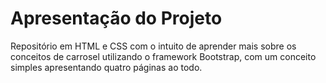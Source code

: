 # Apresentação do Projeto

Repositório em HTML e CSS com o intuito de aprender mais sobre os conceitos de carrosel utilizando o framework Bootstrap, com um conceito simples apresentando quatro páginas ao todo.
